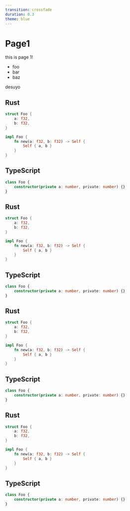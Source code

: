 ```yaml
---
transition: crossfade
duration: 0.3
theme: blue
---
```

# Page1

this is page 1!

- foo
- bar
- baz

desuyo

## Rust

```rust
struct Foo {
    a: f32,
    b: f32,
}

impl Foo {
    fn new(a: f32, b: f32) -> Self {
        Self { a, b }
    }
}
```

## TypeScript

```typescript
class Foo {
    constructor(private a: number, private: number) {}
}
```


## Rust

```rust
struct Foo {
    a: f32,
    b: f32,
}

impl Foo {
    fn new(a: f32, b: f32) -> Self {
        Self { a, b }
    }
}
```

## TypeScript

```typescript
class Foo {
    constructor(private a: number, private: number) {}
}
```

## Rust

```rust
struct Foo {
    a: f32,
    b: f32,
}

impl Foo {
    fn new(a: f32, b: f32) -> Self {
        Self { a, b }
    }
}
```

## TypeScript

```typescript
class Foo {
    constructor(private a: number, private: number) {}
}
```

## Rust

```rust
struct Foo {
    a: f32,
    b: f32,
}

impl Foo {
    fn new(a: f32, b: f32) -> Self {
        Self { a, b }
    }
}
```

## TypeScript

```typescript
class Foo {
    constructor(private a: number, private: number) {}
}
```
